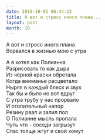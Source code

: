 ```yaml
---
date: 2019-10-01 06:44:12
title: А вот и стресс иного плана...
layout: post
month: 10
---
```

А вот и стресс иного плана<br/>
Ворвался в жизнью мою с утра<br/>
<!--more-->
А я хотел как Полианна<br/>
Разрисовать то как дыра<br/>
Из чёрной краски обретала<br/>
Когда вниманье расцветало<br/>
Ныряя в каждый блеск и звук<br/>
Так бы и было но вот вдруг<br/>
С утра трубу у нас прорвало<br/>
И отопительный напор<br/>
Резину рвал и залил пол<br/>
О Полианне мысль пропала <br/>
Чуть что - соседи загрызут<br/>
Спас толще жгут и свой хомут<br/>